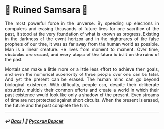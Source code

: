 # 🔱 Ruined Samsara 🔱

<p align="justify">The most powerful force in the universe. By speeding up electrons in computers and erasing thousands of future lives for one sacrifice of the past, it stood at the very foundation of what is known as progress. Existing in the darkness of the event horizon and in the nightmares of the false prophets of our time, it was as far away from the human world as possible. Man is a linear creature. He lives from moment to moment. Over time, obstacles are erased, and every utopia of the future is built on the ruins of the past.</p>

<p align="justify">Mortals can make a little more or a little less effort to achieve their goals, and even the numerical superiority of three people over one can be fatal. And yet the present can be erased. The human mind can go beyond biological existence. With difficulty, people can, despite their deliberate absurdity, multiply their common efforts and create a world in which their past existence would look like only a shadow of the present. Even streams of time are not protected against short circuits. When the present is erased, the future and the past complete the turn. </p>

***

##### ↩️ [Back](index.md) | 🌻 [Русская Версия](samsara-2.md) 
